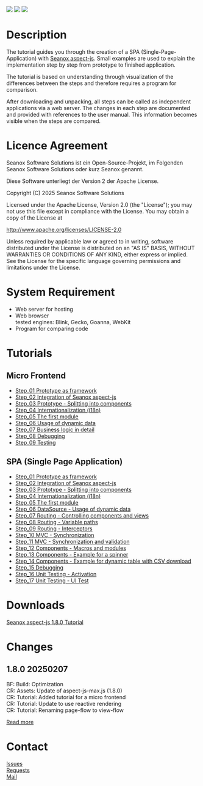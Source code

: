 <p>
  <a href="https://github.com/seanox/aspect-js-tutorial/pulls"
      title="Development is waiting for new issues / requests / ideas"
    ><img src="https://img.shields.io/badge/development-passive-blue?style=for-the-badge"
  ></a>
  <a href="https://github.com/seanox/aspect-js-tutorial/issues"
    ><img src="https://img.shields.io/badge/maintenance-active-green?style=for-the-badge"
  ></a>
  <a href="http://seanox.de/contact"
    ><img src="https://img.shields.io/badge/support-active-green?style=for-the-badge"
  ></a>
</p>

# Description
The tutorial guides you through the creation of a SPA (Single-Page-Application)
with [Seanox aspect-js](https://github.com/seanox/aspect-js). Small examples are
used to explain the implementation step by step from prototype to finished
application.

The tutorial is based on understanding through visualization of the differences
between the steps and therefore requires a program for comparison.

After downloading and unpacking, all steps can be called as independent
applications via a web server. The changes in each step are documented and
provided with references to the user manual. This information becomes visible
when the steps are compared.  

# Licence Agreement
Seanox Software Solutions ist ein Open-Source-Projekt, im Folgenden
Seanox Software Solutions oder kurz Seanox genannt.

Diese Software unterliegt der Version 2 der Apache License.

Copyright (C) 2025 Seanox Software Solutions

Licensed under the Apache License, Version 2.0 (the "License"); you may not use
this file except in compliance with the License. You may obtain a copy of the
License at

http://www.apache.org/licenses/LICENSE-2.0

Unless required by applicable law or agreed to in writing, software distributed
under the License is distributed on an "AS IS" BASIS, WITHOUT WARRANTIES OR
CONDITIONS OF ANY KIND, either express or implied. See the License for the
specific language governing permissions and limitations under the License.

# System Requirement
- Web server for hosting
- Web browser  
  tested engines: Blink, Gecko, Goanna, WebKit
- Program for comparing code

# Tutorials

## Micro Frontend
- [Step_01 Prototype as framework](micro-frontend%2FStep_01%20Prototype%20as%20framework)
- [Step_02 Integration of Seanox aspect-js](micro-frontend%2FStep_02%20Integration%20of%20Seanox%20aspect-js)
- [Step_03 Prototype - Splitting into components](micro-frontend%2FStep_03%20Prototype%20-%20Splitting%20into%20components)
- [Step_04 Internationalization (i18n)](micro-frontend%2FStep_04%20Internationalization%20%28i18n%29)
- [Step_05 The first module](micro-frontend%2FStep_05%20The%20first%20module)
- [Step_06 Usage of dynamic data](micro-frontend%2FStep_06%20Usage%20of%20dynamic%20data)
- [Step_07 Business logic in detail](micro-frontend%2FStep_07%20Business%20logic%20in%20detail)
- [Step_08 Debugging](micro-frontend%2FStep_08%20Debugging)
- [Step_09 Testing](micro-frontend%2FStep_09%20Testing)

## SPA (Single Page Application)
- [Step_01 Prototype as framework](single-page-application%2FStep_01%20Prototype%20as%20framework)
- [Step_02 Integration of Seanox aspect-js](single-page-application%2FStep_02%20Integration%20of%20Seanox%20aspect-js)
- [Step_03 Prototype - Splitting into components](single-page-application%2FStep_03%20Prototype%20-%20Splitting%20into%20components)
- [Step_04 Internationalization (i18n)](single-page-application%2FStep_04%20Internationalization%20%28i18n%29)
- [Step_05 The first module](single-page-application%2FStep_05%20The%20first%20module)
- [Step_06 DataSource - Usage of dynamic data](single-page-application%2FStep_06%20DataSource%20-%20Usage%20of%20dynamic%20data)
- [Step_07 Routing - Controlling components and views](single-page-application%2FStep_07%20Routing%20-%20Controlling%20components%20and%20views)
- [Step_08 Routing - Variable paths](single-page-application%2FStep_08%20Routing%20-%20Variable%20paths)
- [Step_09 Routing - Interceptors](single-page-application%2FStep_09%20Routing%20-%20Interceptors)
- [Step_10 MVC - Synchronization](single-page-application%2FStep_10%20MVC%20-%20Synchronization)
- [Step_11 MVC - Synchronization and validation](single-page-application%2FStep_11%20MVC%20-%20Synchronization%20and%20validation)
- [Step_12 Components - Macros and modules](single-page-application%2FStep_12%20Components%20-%20Macros%20and%20modules)
- [Step_13 Components - Example for a spinner](single-page-application%2FStep_13%20Components%20-%20Example%20for%20a%20spinner)
- [Step_14 Components - Example for dynamic table with CSV download](single-page-application%2FStep_14%20Components%20-%20Example%20for%20dynamic%20table%20with%20CSV%20download)
- [Step_15 Debugging](single-page-application%2FStep_15%20Debugging)
- [Step_16 Unit Testing - Activation](single-page-application%2FStep_16%20Unit%20Testing%20-%20Activation)
- [Step_17 Unit Testing - UI Test](single-page-application%2FStep_17%20Unit%20Testing%20-%20UI%20Test)

# Downloads
[Seanox aspect-js 1.8.0 Tutorial](https://github.com/seanox/aspect-js-tutorial/archive/refs/tags/1.8.0.zip)

# Changes
## 1.8.0 20250207  
BF: Build: Optimization  
CR: Assets: Update of aspect-js-max.js (1.8.0)  
CR: Tutorial: Added tutorial for a micro frontend  
CR: Tutorial: Update to use reactive rendering  
CR: Tutorial: Renaming page-flow to view-flow  

[Read more](https://raw.githubusercontent.com/seanox/aspect-js-tutorial/master/CHANGES)

# Contact
[Issues](https://github.com/seanox/aspect-js-tutorial/issues)  
[Requests](https://github.com/seanox/aspect-js-tutorial/pulls)  
[Mail](http://seanox.com/contact)
